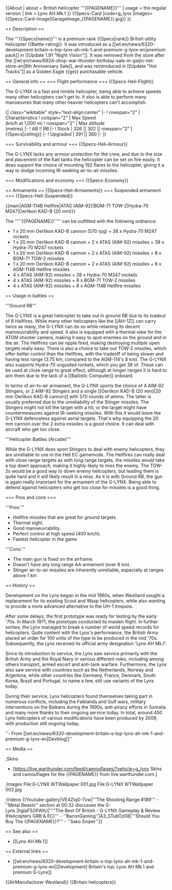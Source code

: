 {{About
| about = British helicopter '''{{PAGENAME}}'''
| usage = the regular version
| link = Lynx AH.Mk.1
}}
{{Specs-Card
|code=g_lynx
|images={{Specs-Card-Image|GarageImage_{{PAGENAME}}.jpg}}
}}

== Description ==

<!-- ''In the description, the first part should be about the history of and the creation and combat usage of the helicopter, as well as its key features. In the second part, tell the reader about the helicopter in the game. Insert a screenshot of the vehicle, so that if the novice player does not remember the vehicle by name, he will immediately understand what kind of vehicle the article is talking about.'' -->

The '''{{Specs|name}}''' is a premium rank {{Specs|rank}} British utility helicopter {{Battle-rating}}. It was introduced as a [[wt:en/news/6320-development-britain-s-top-lynx-ah-mk-1-and-premium-g-lynx-en|premium pack]] in [[Update 1.91 "Night Vision"]]. It was removed from the store after the [[wt:en/news/6924-shop-war-thunder-birthday-sale-in-gaijin-net-store-en|8th Anniversary Sale]], and was reintroduced in [[Update "Hot Tracks"]] as a Golden Eagle {{ge}} purchasable vehicle.

== General info ==
=== Flight performance ===
{{Specs-Heli-Flight}}

<!-- ''Describe how the helicopter behaves in the air. Speed, manoeuvrability, acceleration and allowable loads - these are the most important characteristics of the vehicle.'' -->

The G-LYNX is a fast and nimble helicopter, being able to achieve speeds many other helicopters can't get to. It also is able to perform many manoeuvres that many other heavier helicopters can't accomplish.

{| class="wikitable" style="text-align:center"
|-
! rowspan="2" | Characteristics
! colspan="2" | Max Speed<br>(km/h at 1,000 m)
! rowspan="2" | Max altitude<br>(metres)
|-
! AB !! RB
|-
! Stock
| 326 || 302 || rowspan="2" | {{Specs|ceiling}}
|-
! Upgraded
| 391 || 360
|-
|}

=== Survivability and armour ===
{{Specs-Heli-Armour}}

<!-- ''Examine the survivability of the helicopter. Note how vulnerable the structure is and how secure the pilot is, whether the fuel tanks are armoured, etc. Describe the armour, if there is any, and also mention the vulnerability of other critical systems.'' -->

The G-LYNX lacks any armour protection for the crew, and due to the size and placement of the fuel tanks the helicopter can be set on fire easily. It does support the choice of mounting 192 flares to the helicopter, giving it a way to dodge incoming IR-seeking air-to-air missiles.

=== Modifications and economy ===
{{Specs-Economy}}

== Armaments ==
{{Specs-Heli-Armaments}}
=== Suspended armament ===
{{Specs-Heli-Suspended}}

<!-- ''Describe the helicopter's suspended armament: additional cannons under the winglets, any bombs, and rockets. Since any helicopter is essentially only a platform for suspended weaponry, this section is significant and deserves your special attention. If there is no suspended weaponry remove this subsection.'' -->

{{main|AGM-114B Hellfire|ATAS (AIM-92)|BGM-71 TOW-2|Hydra-70 M247|Oerlikon KAD-B (20 mm)}}

The '''''{{PAGENAME}}''''' can be outfitted with the following ordnance:

- 1 x 20 mm Oerlikon KAD-B cannon (570 rpg) + 38 x Hydra-70 M247 rockets
- 1 x 20 mm Oerlikon KAD-B cannon + 2 x ATAS (AIM-92) missiles + 38 x Hydra-70 M247 rockets
- 1 x 20 mm Oerlikon KAD-B cannon + 2 x ATAS (AIM-92) missiles + 8 x BGM-71 TOW-2 missiles
- 1 x 20 mm Oerlikon KAD-B cannon + 2 x ATAS (AIM-92) missiles + 8 x AGM-114B Hellfire missiles
- 4 x ATAS (AIM-92) missiles + 38 x Hydra-70 M247 rockets
- 4 x ATAS (AIM-92) missiles + 8 x BGM-71 TOW-2 missiles
- 4 x ATAS (AIM-92) missiles + 8 x AGM-114B Hellfire missiles

== Usage in battles ==

<!-- ''Describe the tactics of playing in a helicopter, the features of using the helicopter in a team and advice on tactics. Refrain from creating a "guide" - do not impose a single point of view, but instead, give the reader food for thought. Examine the most dangerous enemies and give recommendations on fighting them. If necessary, note the specifics of the game in different modes (AB, RB, SB).'' -->

'''Ground RB'''

The G-LYNX is a great helicopter to take out in ground RB due to its loadout of 8 Hellfires. While many other helicopters like the [[AH-1Z]] can carry twice as many, the G-LYNX can do so while retaining its decent manoeuvrability and speed. It also is equipped with a thermal view for the ATGM shooter camera, making it easy to spot enemies on the ground and in the air. The Hellfires can be ripple fired, making destroying multiple open targets really easy. There is also a choice to take out TOW-2 missiles, which offer better control than the Hellfires, with the tradeoff of being slower and having less range (3.75 km, compared to the AGM-114's 8 km). The G-LYNX also supports Hydra-70 unguided rockets, which you get 38 of. These can be used at close range to great effect, although at longer ranges it is hard to aim them due to the lack of a [[Ballistic Computer]] onboard.

In terms of air-to-air armament, the G-LYNX sports the choice of 4 AIM-92 Stingers, or 2 AIM-92 Stingers and a single [[Oerlikon KAD-B (20 mm)|20 mm Oerlikon KAD-B cannon]] with 570 rounds of ammo. The latter is usually preferred due to the unreliability of the Stinger missiles. The Stingers might not kill the target with a hit, or the target might have countermeasures against IR-seeking missiles. With this it would leave the G-LYNX defenceless against aerial targets. That's why equipping the 20 mm cannon over the 2 extra missiles is a good choice. It can deal with aircraft who get too close.

'''Helicopter Battles (Arcade)'''

While the G-LYNX does sport Stingers to deal with enemy helicopters, they are unreliable to use in the Heli EC gamemode. The Hellfires can really deal with close range targets as with long range targets, the missiles would take a top down approach, making it highly likely to miss the enemy. The TOW-2s would be a good way to down enemy helicopters, but leading them is quite hard and it will likely result in a miss. As it is with Ground RB, the gun is again really important for the armament of the G-LYNX. Being able to defend against helicopters who get too close for missiles is a good thing.

=== Pros and cons ===

<!-- ''Summarise and briefly evaluate the vehicle in terms of its characteristics and combat effectiveness. Mark its pros and cons in the bulleted list. Try not to use more than 6 points for each of the characteristics. Avoid using categorical definitions such as "bad", "good" and the like - use substitutions with softer forms such as "inadequate" and "effective".'' -->

'''Pros:'''

- Hellfire missiles that are great for ground targets.
- Thermal sight.
- Good manoeuvrability.
- Perfect control at high speed (400 km/h).
- Fastest helicopter in the game

'''Cons:'''

- The main gun is fixed on the airframe.
- Doesn't have any long range AA armament (over 6 km).
- Stinger air-to-air missiles are inherently unreliable, especially at ranges above 1 km

== History ==

<!-- ''Describe the history of the creation and combat usage of the helicopter in more detail than in the introduction. If the historical reference turns out to be too long, take it to a separate article, taking a link to the article about the vehicle and adding a block "/History" (example: <nowiki>https://wiki.warthunder.com/(Vehicle-name)/History</nowiki>) and add a link to it here using the <code>main</code> template. Be sure to reference text and sources by using <code><nowiki><ref></ref></nowiki></code>, as well as adding them at the end of the article with <code><nowiki><references /></nowiki></code>. This section may also include the vehicle's dev blog entry (if applicable) and the in-game encyclopedia description (under <code><nowiki>=== In-game description ===</nowiki></code>, also if applicable).'' -->

Development on the Lynx began in the mid 1960s, when Westland sought a replacement for its existing Scout and Wasp helicopters, while also wanting to provide a more advanced alternative to the UH-1 Iroquois.

After some delays, the first prototype was ready for testing by the early '70s. In March 1971, the prototype conducted its maiden flight. In further sorties, the Lynx managed to break a number of world speed records for helicopters. Quite content with the Lynx's performance, the British Army placed an order for 100 units of the type to be produced in the mid '70s. Subsequently, the Lynx received its official army designation 'Lynx AH Mk.1'.

Since its introduction to service, the Lynx saw service primarily with the British Army and the Royal Navy in various different roles, including among others transport, armed escort and anti-tank warfare. Furthermore, the Lynx also saw service with countries such as the Netherlands, Norway and Argentina, while other countries like Germany, France, Denmark, South Korea, Brazil and Portugal, to name a few, still use variants of the Lynx today.

During their service, Lynx helicopters found themselves taking part in numerous conflicts, including the Falklands and Gulf wars, military interventions on the Balkans during the 1990s, anti-piracy efforts in Somalia and many more thanks to their ongoing service today. In total, around 450 Lynx helicopters of various modifications have been produced by 2009, with production still ongoing today.

''- From [[wt:en/news/6320-development-britain-s-top-lynx-ah-mk-1-and-premium-g-lynx-en|Devblog]]''

== Media ==

<!-- ''Excellent additions to the article would be video guides, screenshots from the game, and photos.'' -->

;Skins

- [https://live.warthunder.com/feed/camouflages/?vehicle=g_lynx Skins and camouflages for the {{PAGENAME}} from live.warthunder.com.]

;Images
<gallery mode="packed" heights="200">
File:G-LYNX WTWallpaper 001.jpg
File:G-LYNX WTWallpaper 002.jpg
</gallery>

;Videos
{{Youtube-gallery|VE4ZiqG-7xw|'''The Shooting Range #189''' - ''Metal Beasts'' section at 00:32 discusses the G-Lynx.|hgIaFS2KWtU|'''"The Best Of British - G-LYNX Gameplay & Review (Helicopters GRB & EC)''' - ''BaconGaming''|A3_3TubOz08|'''Should You Buy The {{PAGENAME}}?''' - ''Sako Sniper''}}

== See also ==

<!-- ''Links to the articles on the War Thunder Wiki that you think will be useful for the reader, for example:''
* ''reference to the series of the helicopter;''
* ''links to approximate analogues of other nations and research trees.'' -->

- [[Lynx AH.Mk.1]]

== External links ==

<!-- ''Paste links to sources and external resources, such as:''
* ''topic on the official game forum;''
* ''other literature.'' -->

- [[wt:en/news/6320-development-britain-s-top-lynx-ah-mk-1-and-premium-g-lynx-en|[Development] Britain's top: Lynx AH Mk.1 and premium G-Lynx]]

{{AirManufacturer Westland}}
{{Britain helicopters}}
